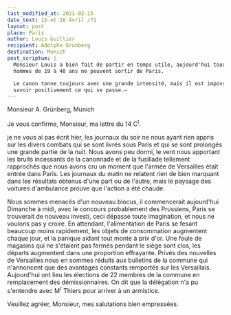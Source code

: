 ```yaml
---
last_modified_at: 2021-02-15
date_text: 15 et 16 Avril /71
layout: post
place: Paris
author: Louis Guillier
recipient: Adolphe Grünberg
destination: Munich
post_scriptum: |
  Monsieur Louis a bien fait de partir en temps utile, aujourd'hui tous les
  hommes de 19 à 40 ans ne peuvent sortir de Paris.

  Le canon tonne toujours avec une grande intensité, mais il est impossible de
  savoir positivement ce qui se passe.—
---
```


Monsieur A. Grünberg, Munich

Je vous confirme, Monsieur, ma lettre du 14 C<sup>t</sup>.

je ne vous ai pas écrit hier, les journaux du soir ne nous ayant rien appris
sur les divers combats qui se sont livrés sous Paris et qui se sont prolongés
une grande partie de la nuit.
Nous avons peu dormi, le vent nous apportant les bruits incessants de la
canonnade et de la fusillade tellement rapprochés que nous avons cru un moment
que l'armée de Versailles était entrée dans Paris.
Les journaux du matin ne relatent rien de bien marquant dans les résultats
obtenus d'une part ou de l'autre, mais le paysage des voitures d'ambulance
prouve que l'action a été chaude.

Nous sommes menacés d'un nouveau blocus, il commencerait aujourd'hui Dimanche
à midi, avec le concours probablement des Prussiens, Paris se trouverait de
nouveau investi, ceci dépasse toute imagination, et nous ne voulons pas
y croire.
En attendant, l'alimentation de Paris se fesant beaucoup moins rapidement, les
objets de consommation augmentent chaque jour, et la panique aidant tout monte
à prix d'or.
Une foule de magasins qui ne s'étaient pas fermés pendant le siège sont clos,
les départs augmentent dans une proportion effrayante.
Privés des nouvelles de Versailles nous en sommes réduits aux bulletins de la
commune qui n'annoncent que des avantages constants remportés sur les
Versaillais.
Aujourd'hui ont lieu les élections de 22 membres de la commune en remplacement
des démissionnaires.
On dit que la délégation n'a pu s'entendre avec M<sup>r</sup> Thiers pour
arriver à un armistice.

Veuillez agréer, Monsieur, mes salutations bien empressées.
